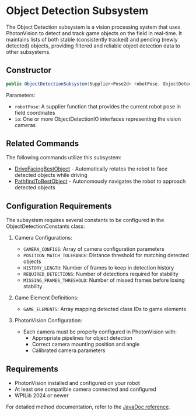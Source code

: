 # Object Detection Subsystem

The Object Detection subsystem is a vision processing system that uses PhotonVision to detect and track game objects on the field in real-time. It maintains lists of both stable (consistently tracked) and pending (newly detected) objects, providing filtered and reliable object detection data to other subsystems.

## Constructor

```java
public ObjectDetectionSubsystem(Supplier<Pose2d> robotPose, ObjectDetectionIO... io)
```

Parameters:
- `robotPose`: A supplier function that provides the current robot pose in field coordinates
- `io`: One or more ObjectDetectionIO interfaces representing the vision cameras

## Related Commands

The following commands utilize this subsystem:
- [DriveFacingBestObject](/5152_Template/library/commands/vision/drivefacingbestobject) - Automatically rotates the robot to face detected objects while driving
- [PathfindToBestObject](/5152_Template/library/commands/vision/pathfindtobestobject) - Autonomously navigates the robot to approach detected objects

## Configuration Requirements

The subsystem requires several constants to be configured in the ObjectDetectionConstants class:

1. Camera Configurations:
    - `CAMERA_CONFIGS`: Array of camera configuration parameters
    - `POSITION_MATCH_TOLERANCE`: Distance threshold for matching detected objects
    - `HISTORY_LENGTH`: Number of frames to keep in detection history
    - `REQUIRED_DETECTIONS`: Number of detections required for stability
    - `MISSING_FRAMES_THRESHOLD`: Number of missed frames before losing stability

2. Game Element Definitions:
    - `GAME_ELEMENTS`: Array mapping detected class IDs to game elements

3. PhotonVision Configuration:
    - Each camera must be properly configured in PhotonVision with:
        - Appropriate pipelines for object detection
        - Correct camera mounting position and angle
        - Calibrated camera parameters

## Requirements

- PhotonVision installed and configured on your robot
- At least one compatible camera connected and configured
- WPILib 2024 or newer

For detailed method documentation, refer to the [JavaDoc reference](PROJECT_ROOT/javadoc/frc/alotobots/library/subsystems/vision/photonvision/objectdetection/package-summary.html).